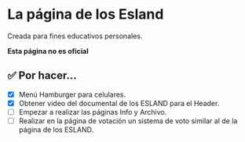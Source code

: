 # La página de los Esland

Creada para fines educativos personales.

**Esta página no es oficial**

## ✅ Por hacer...

- [x] Menú Hamburger para celulares.
- [x] Obtener video del documental de los ESLAND para el Header.
- [ ] Empezar a realizar las páginas Info y Archivo. 
- [ ] Realizar en la página de votación un sistema de voto similar al de la página de los ESLAND.
